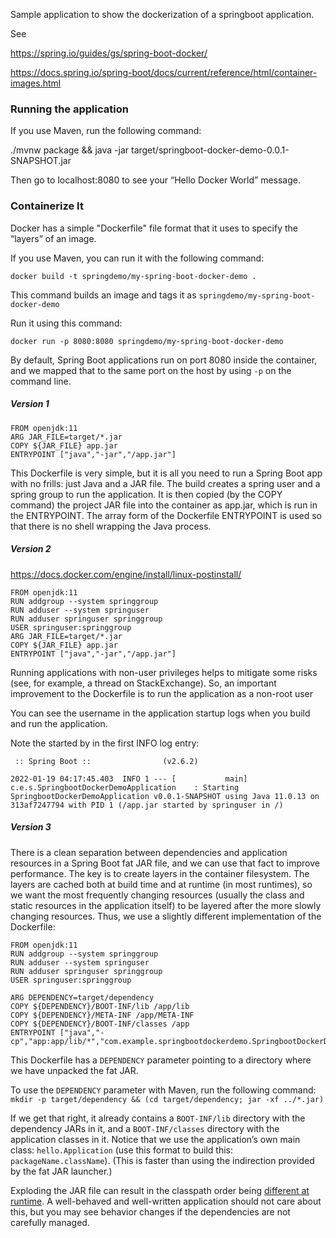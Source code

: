 Sample application to show the dockerization of a springboot application.

See 

https://spring.io/guides/gs/spring-boot-docker/

https://docs.spring.io/spring-boot/docs/current/reference/html/container-images.html

### Running the application

If you use Maven, run the following command:

./mvnw package && java -jar target/springboot-docker-demo-0.0.1-SNAPSHOT.jar

Then go to localhost:8080 to see your “Hello Docker World” message.

### Containerize It

Docker has a simple "Dockerfile" file format that it uses to specify the “layers” of an image.

If you use Maven, you can run it with the following command:
```
docker build -t springdemo/my-spring-boot-docker-demo .
```
This command builds an image and tags it as `springdemo/my-spring-boot-docker-demo`


Run it using this command:
```
docker run -p 8080:8080 springdemo/my-spring-boot-docker-demo
```
By default, Spring Boot applications run on port 8080 inside the container, and we mapped that to the same port on the host by using `-p` on the command line.


##### Version 1

```
FROM openjdk:11
ARG JAR_FILE=target/*.jar
COPY ${JAR_FILE} app.jar
ENTRYPOINT ["java","-jar","/app.jar"]
```

This Dockerfile is very simple, but it is all you need to run a Spring Boot app with no frills: just Java and a JAR file. The build creates a spring user and a spring group to run the application. It is then copied (by the COPY command) the project JAR file into the container as app.jar, which is run in the ENTRYPOINT. The array form of the Dockerfile ENTRYPOINT is used so that there is no shell wrapping the Java process.

##### Version 2

https://docs.docker.com/engine/install/linux-postinstall/

```
FROM openjdk:11
RUN addgroup --system springgroup
RUN adduser --system springuser
RUN adduser springuser springgroup
USER springuser:springgroup
ARG JAR_FILE=target/*.jar
COPY ${JAR_FILE} app.jar
ENTRYPOINT ["java","-jar","/app.jar"]
```

Running applications with non-user privileges helps to mitigate some risks (see, for example, a thread on StackExchange). So, an important improvement to the Dockerfile is to run the application as a non-root user

You can see the username in the application startup logs when you build and run the application.

Note the started by in the first INFO log entry:

```
 :: Spring Boot ::                (v2.6.2)

2022-01-19 04:17:45.403  INFO 1 --- [           main] c.e.s.SpringbootDockerDemoApplication    : Starting SpringbootDockerDemoApplication v0.0.1-SNAPSHOT using Java 11.0.13 on 313af7247794 with PID 1 (/app.jar started by springuser in /)

```

##### Version 3

There is a clean separation between dependencies and application resources in a Spring Boot fat JAR file, and we can use that fact to improve performance. The key is to create layers in the container filesystem. The layers are cached both at build time and at runtime (in most runtimes), so we want the most frequently changing resources (usually the class and static resources in the application itself) to be layered after the more slowly changing resources. Thus, we use a slightly different implementation of the Dockerfile:

```
FROM openjdk:11
RUN addgroup --system springgroup
RUN adduser --system springuser
RUN adduser springuser springgroup
USER springuser:springgroup

ARG DEPENDENCY=target/dependency
COPY ${DEPENDENCY}/BOOT-INF/lib /app/lib
COPY ${DEPENDENCY}/META-INF /app/META-INF
COPY ${DEPENDENCY}/BOOT-INF/classes /app
ENTRYPOINT ["java","-cp","app:app/lib/*","com.example.springbootdockerdemo.SpringbootDockerDemoApplication"]
```

This Dockerfile has a `DEPENDENCY` parameter pointing to a directory where we have unpacked the fat JAR.

To use the `DEPENDENCY` parameter with Maven, run the following command: `mkdir -p target/dependency && (cd target/dependency; jar -xf ../*.jar)`

If we get that right, it already contains a `BOOT-INF/lib` directory with the dependency JARs in it, and a `BOOT-INF/classes` directory with the application classes in it. Notice that we use the application’s own main class: `hello.Application` (use this format to build this: `packageName.className`). (This is faster than using the indirection provided by the fat JAR launcher.)

Exploding the JAR file can result in the classpath order being [different at runtime](https://github.com/spring-projects/spring-boot/issues/9128#issuecomment-510577157). A well-behaved and well-written application should not care about this, but you may see behavior changes if the dependencies are not carefully managed.
